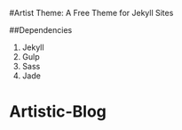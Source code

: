 #Artist Theme: A Free Theme for Jekyll Sites

##Dependencies
1. Jekyll
2. Gulp
3. Sass
4. Jade
# Artistic-Blog
